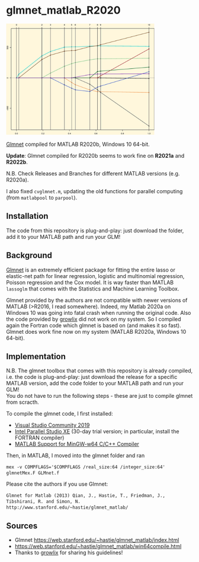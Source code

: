 # glmnet_matlab_R2020

<img src="/glmnet_logo.jpg" alt="Glmnet Logo" width="400">

[Glmnet](https://web.stanford.edu/~hastie/glmnet_matlab/) compiled for MATLAB R2020b, Windows 10 64-bit.

**Update**: Glmnet compiled for R2020b seems to work fine on **R2021a** and **R2022b**.

N.B. Check Releases and Branches for different MATLAB versions (e.g. R2020a).

I also fixed `cvglmnet.m`, updating the old functions for parallel computing (from `matlabpool` to `parpool`).

## Installation
The code from this repository is plug-and-play: just download the folder, add it to your MATLAB path and run your GLM!

## Background
[Glmnet](https://web.stanford.edu/~hastie/glmnet_matlab/) is an extremely efficient package for fitting the entire lasso or elastic-net path for linear regression, logistic and multinomial regression, Poisson regression and the Cox model.
It is way faster than MATLAB `lassoglm` that comes with the Statistics and Machine Learning Toolbox.

Glmnet provided by the authors are not compatible with newer versions of MATLAB (>R2016, I read somewhere). Indeed, my Matlab 2020a on Windows 10 was going into fatal crash when running the original code. Also the code provided by [growlix](https://github.com/growlix/glmnet_matlab) did not work on my system.
So I compiled again the Fortran code which glmnet is based on (and makes it so fast). Glmnet does work fine now on my system (MATLAB R2020a, Windows 10 64-bit).

## Implementation
N.B. The glmnet toolbox that comes with this repository is already compiled, i.e. the code is plug-and-play: just download the release for a specific MATLAB version, add the code folder to your MATLAB path and run your GLM!\
You do not have to run the following steps - these are just to compile glmnet from scracth.

To compile the glmnet code, I first installed:
- [Visual Studio Community 2019](https://visualstudio.microsoft.com/)
- [Intel Parallel Studio XE](https://software.intel.com/content/www/us/en/develop/tools/parallel-studio-xe/choose-download.html) (30-day trial version; in particular, install the FORTRAN compiler) 
- [MATLAB Support for MinGW-w64 C/C++ Compiler](https://www.mathworks.com/matlabcentral/fileexchange/52848-matlab-support-for-mingw-w64-c-c-compiler)

Then, in MATLAB, I moved into the glmnet folder and ran
```
mex -v COMPFLAGS='$COMPFLAGS /real_size:64 /integer_size:64' glmnetMex.F GLMnet.f
```

Please cite the authors if you use Glmnet:

```
Glmnet for Matlab (2013) Qian, J., Hastie, T., Friedman, J., Tibshirani, R. and Simon, N.
http://www.stanford.edu/~hastie/glmnet_matlab/
```

## Sources
- Glmnet https://web.stanford.edu/~hastie/glmnet_matlab/index.html
- https://web.stanford.edu/~hastie/glmnet_matlab/win64compile.html
- Thanks to [growlix](https://github.com/growlix/glmnet_matlab) for sharing his guidelines!
